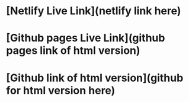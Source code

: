 # [Netlify Live Link](netlify link here)
# [Github pages Live Link](github pages link of html version)
# [Github link of html version](github for html version here)
